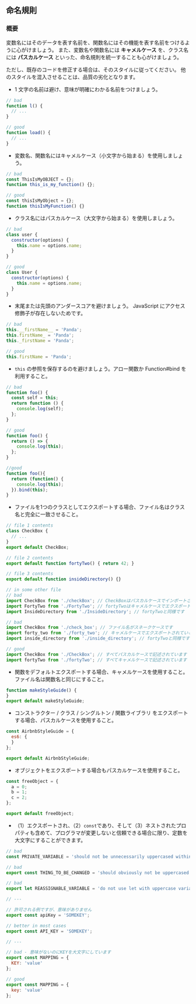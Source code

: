 ## 命名規則

### 概要

変数名にはそのデータを表す名前を、関数名にはその機能を表す名前をつけるように心がけましょう。
また、変数名や関数名には **キャメルケース** を、クラス名には **パスカルケース** といった、命名規則を統一することも心がけましょう。

ただし、既存のコードを修正する場合は、そのスタイルに従ってください。
他のスタイルを混入させることは、品質の劣化となります。

* 1 文字の名前は避け、意味が明確にわかる名前をつけましょう。

```js
// bad
function l() {
  // ...
}

// good
function load() {
  // ...
}
```

* 変数名、関数名にはキャメルケース（小文字から始まる）を使用しましょう。

```js
// bad
const ThisIsMyOBJECT = {};
function this_is_my_function() {};

// good
const thisIsMyObject = {};
function thisIsMyFunction() {}
```

* クラス名にはパスカルケース（大文字から始まる）を使用しましょう。

```js
// bad
class user {
  constructor(options) {
    this.name = options.name;
  }
}

// good
class User {
  constructor(options) {
    this.name = options.name;
  }
}
```

* 末尾または先頭のアンダースコアを避けましょう。 JavaScript にアクセス修飾子が存在しないためです。

```js
// bad
this.__firstName__ = 'Panda';
this.firstName_ = 'Panda';
this._firstName = 'Panda';

// good
this.firstName = 'Panda';
```

* `this` の参照を保存するのを避けましょう。アロー関数か Function#bind を利用すること。

```js
// bad
function foo() {
  const self = this;
  return function () {
    console.log(self);
  };
}

// good
function foo() {
  return () => {
    console.log(this);
  };
}

//good
function foo(){
  return (function() {
    console.log(this);
  }).bind(this);
}
```

* ファイルを1つのクラスとしてエクスポートする場合、ファイル名はクラス名と完全に一致させること。

```js
// file 1 contents
class CheckBox {
  // ...
}
export default CheckBox;

// file 2 contents
export default function fortyTwo() { return 42; }

// file 3 contents
export default function insideDirectory() {}

// in some other file
// bad
import CheckBox from './checkBox'; // CheckBoxはパスカルケースでインポートされていますが、ファイル名はキャメルケースです
import FortyTwo from './FortyTwo'; // fortyTwoはキャメルケースでエクスポートされていますが、パスカルケースでインポートされています
import InsideDirectory from './InsideDirectory'; // fortyTwoと同様です

// bad
import CheckBox from './check_box'; // ファイル名がスネークケースです
import forty_two from './forty_two'; // キャメルケースでエクスポートされているものをスネークケースでインポートしています
import inside_directory from './inside_directory'; // fortyTwoと同様です

// good
import CheckBox from './CheckBox'; // すべてパスカルケースで記述されています
import fortyTwo from './fortyTwo'; // すべてキャメルケースで記述されています
```

* 関数をデフォルトエクスポートする場合、キャメルケースを使用すること。ファイル名は関数名と同じにすること。

```js
function makeStyleGuide() {
}
export default makeStyleGuide;
```

* コンストラクター / クラス / シングルトン / 関数ライブラリ をエクスポートする場合、パスカルケースを使用すること。

```js
const AirbnbStyleGuide = {
  es6: {
  }
};

export default AirbnbStyleGuide;
```

* オブジェクトをエクスポートする場合もパスカルケースを使用すること。

```js
const freeObject = {
  a = 0;
  b = 1;
  c = 2;
};

export default freeObject;
```
* （1）エクスポートされ、（2）`const`であり、そして（3）ネストされたプロパティも含めて、プログラマが変更しないと信頼できる場合に限り、定数を大文字にすることができます。

```js
// bad
const PRIVATE_VARIABLE = 'should not be unnecessarily uppercased within a file'; // エクスポートされていないものを不必要に大文字にしないでください

// bad
export const THING_TO_BE_CHANGED = 'should obviously not be uppercased'; // 定数が大文字ではありません

// bad
export let REASSIGNABLE_VARIABLE = 'do not use let with uppercase variables'; // 変数に大文字を使用しないでください

// ---

// 許可される例ですが、意味がありません
export const apiKey = 'SOMEKEY';

// better in most cases
export const API_KEY = 'SOMEKEY';

// ---

// bad - 意味がないのにKEYを大文字にしています
export const MAPPING = {
  KEY: 'value'
};

// good
export const MAPPING = {
  key: 'value'
};
```
